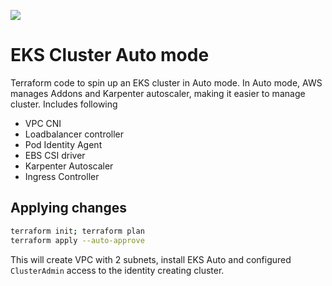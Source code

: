 [<img src="https://vettom-images.s3.eu-west-1.amazonaws.com/logo/vettom-banner.jpg">](https://vettom.pages.dev/)

# EKS Cluster Auto mode

Terraform code to spin up an EKS cluster in Auto mode. In Auto mode, AWS manages Addons and Karpenter autoscaler, making it easier to manage cluster. Includes following

- VPC CNI
- Loadbalancer controller
- Pod Identity Agent
- EBS CSI driver
- Karpenter Autoscaler
- Ingress Controller

## Applying changes
```bash
terraform init; terraform plan
terraform apply --auto-approve
```
This will create VPC with 2 subnets, install EKS Auto and configured `ClusterAdmin` access to the identity creating cluster.